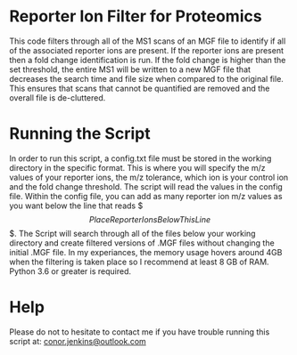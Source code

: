 # Reporter Ion Filter for Proteomics
This code filters through all of the MS1 scans of an MGF file to identify if all of the associated reporter ions are present. If the reporter ions are present then a fold change identification is run. If the fold change is higher than the set threshold, the entire MS1 will be written to a new MGF file that decreases the search time and file size when compared to the original file. This ensures that scans that cannot be quantified are removed and the overall file is de-cluttered.

# Running the Script
In order to run this script, a config.txt file must be stored in the working directory in the specific format. This is where you will specify the m/z values of your reporter ions, the m/z tolerance, which ion is your control ion and the fold change threshold. The script will read the values in the config file. Within the config file, you can add as many reporter ion m/z values as you want below the line that reads $$$ Place Reporter Ions Below This Line $$$. The Script will search through all of the files below your working directory and create filtered versions of .MGF files without changing the initial .MGF file. In my experiances, the memory usage hovers around 4GB when the filtering is taken place so I recommend at least 8 GB of RAM. Python 3.6 or greater is required.

# Help
Please do not to hesitate to contact me if you have trouble running this script at:
conor.jenkins@outlook.com
